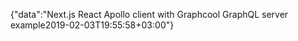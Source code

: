 {"data":"Next.js React Apollo client with Graphcool GraphQL server example2019-02-03T19:55:58+03:00"}
